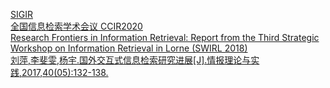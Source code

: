 [SIGIR](https://dl.acm.org/action/doSearch?target=browse-proceedings-specific&ConceptID=118222&ConceptID=121219)  
[全国信息检索学术会议 CCIR2020](http://www.cvnis.net/ccir2020/article_accepted.html)  
[Research Frontiers in Information Retrieval: Report from the Third Strategic Workshop on Information Retrieval in Lorne (SWIRL 2018)](https://sigir.org/wp-content/uploads/2018/07/p034.pdf)  
[刘萍,李斐雯,杨宇.国外交互式信息检索研究进展[J].情报理论与实践,2017,40(05):132-138.](https://kns.cnki.net/kcms/detail/detail.aspx?dbcode=CJFD&dbname=CJFDLAST2017&filename=QBLL201705025&v=7pqGlSPu97kSjPZ%25mmd2BLIEqTVpRRTHUTMev1OZwTgSwnD417QGlP7%25mmd2BAoQIjvPZrDjSe)
